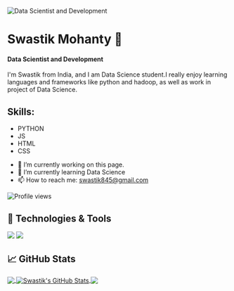 ![Data Scientist and Development](https://media-exp3.licdn.com/dms/image/C4E16AQFYhWV2MAPP6w/profile-displaybackgroundimage-shrink_350_1400/0/1620312120467?e=1628121600&v=beta&t=8px3uQKgtNdtY0pjCFG6ksBLgMpx572iz9_FelTB7OU)

# Swastik Mohanty 👋
#### Data Scientist and Development
I'm Swastik from India, and I am Data Science student.I really enjoy learning languages and frameworks like python and hadoop, as well as work in project of Data Science.

## Skills: 
* PYTHON 
* JS 
* HTML 
* CSS

- 🔭 I’m currently working on this page. 
- 🌱 I’m currently learning Data Science 
- 📫 How to reach me: swastik845@gmail.com 

![Profile views](https://gpvc.arturio.dev/developedbysm)  

## 🔧 Technologies & Tools

![](https://img.shields.io/badge/Code-Python-informational?style=flat&logo=python&logoColor=white&color=2bbc8a)
![](https://img.shields.io/badge/Code-JavaScript-informational?style=flat&logo=javascript&logoColor=white&color=2bbc8a)

## &#x1f4c8; GitHub Stats

<a href="https://github.com/developedbysm/developedbysm">
  <img align="center" src="https://github-readme-stats.vercel.app/api/top-langs/?username=developedbysm&layout=compact,tex&title_color=ffffff&text_color=c9cacc&icon_color=2bbc8a&bg_color=1d1f21&langs_count=3" />
</a>

<a href="https://github.com/developedbysm/developedbysm">
  <img align="center" src="https://github-readme-stats.vercel.app/api?username=developedbysm&show_icons=true&line_height=27&count_private=true&title_color=ffffff&text_color=c9cacc&icon_color=2bbc8a&bg_color=1d1f21" alt="Swastik's GitHub Stats" />
</a>

<a href="https://github.com/developedbysm/Credit-card-leads---Analytics-Vidhya---Jobathon-May-2021">
  <img align="center" src="https://github-readme-stats.vercel.app/api/pin/?username=developedbysm_color=ffffff&text_color=c9cacc&icon_color=2bbc8a&bg_color=1d1f21" />
</a>

<!-- links to social media icons -->

<!-- icons with padding -->

[1.1]: http://i.imgur.com/tXSoThF.png (twitter icon with padding)
[2.1]: http://i.imgur.com/0o48UoR.png (github icon with padding)

<!-- icons without padding -->

[1.2]: http://i.imgur.com/wWzX9uB.png (twitter icon without padding)
[2.2]: http://i.imgur.com/9I6NRUm.png (github icon without padding)
[3.2]: https://raw.githubusercontent.com/MartinHeinz/MartinHeinz/master/linkedin-3-16.png (LinkedIn icon without padding)


<!-- links to your social media accounts -->

[1]: https://twitter.com/Martin_Heinz_
[2]: https://github.com/MartinHeinz
[3]: https://www.linkedin.com/in/heinz-martin/


<!--
**developedbysm/developedbysm** is a ✨ _special_ ✨ repository because its `README.md` (this file) appears on your GitHub profile.

Here are some ideas to get you started:

- 🔭 I’m currently working on ...
- 🌱 I’m currently learning ...
- 👯 I’m looking to collaborate on ...
- 🤔 I’m looking for help with ...
- 💬 Ask me about ...
- 📫 How to reach me: ...
- 😄 Pronouns: ...
- ⚡ Fun fact: ...
-->
